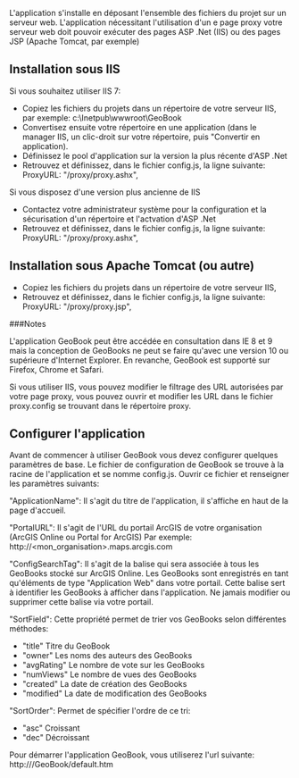 L'application s'installe en déposant l'ensemble des fichiers du projet sur un serveur web. L'application nécessitant
l'utilisation d'un e page proxy votre serveur web doit pouvoir exécuter des pages ASP .Net (IIS) ou des pages JSP
(Apache Tomcat, par exemple)

## Installation sous IIS

Si vous souhaitez utiliser IIS 7:
- Copiez les fichiers du projets dans un répertoire de votre serveur IIS, par exemple: c:\Inetpub\wwwroot\GeoBook
- Convertisez ensuite votre répertoire en une application (dans le manager IIS, un clic-droit sur votre répertoire, puis
  "Convertir en application).
- Définissez le pool d'application sur la version la plus récente d'ASP .Net
- Retrouvez et définissez, dans le fichier config.js, la ligne suivante:
  ProxyURL: "/proxy/proxy.ashx",

Si vous disposez d'une version plus ancienne de IIS
- Contactez votre administrateur système pour la configuration et la sécurisation d'un répertoire et l'actvation d'ASP .Net
- Retrouvez et définissez, dans le fichier config.js, la ligne suivante:
  ProxyURL: "/proxy/proxy.ashx",

## Installation sous Apache Tomcat (ou autre)

- Copiez les fichiers du projets dans un répertoire de votre serveur IIS,
- Retrouvez et définissez, dans le fichier config.js, la ligne suivante:
  ProxyURL: "/proxy/proxy.jsp",


###Notes

L'application GeoBook peut être accédée en consultation dans IE 8 et 9 mais la conception de GeoBooks ne peut se faire
qu'avec une version 10 ou supérieure d'Internet Explorer. En revanche, GeoBook est supporté sur Firefox, Chrome et Safari.

Si vous utiliser IIS, vous pouvez modifier le filtrage des URL autorisées par votre page proxy, vous pouvez ouvrir et modifier les URL dans le fichier proxy.config se trouvant dans le répertoire proxy.


## Configurer l'application

Avant de commencer à utiliser GeoBook vous devez configurer quelques paramètres de base. Le fichier de configuration
de GeoBook se trouve à la racine de l'application et se nomme config.js. Ouvrir ce fichier et renseigner les paramètres
suivants:

"ApplicationName":
Il s'agit du titre de l'application, il s'affiche en haut de la page d'accueil.

"PortalURL": 
Il s'agit de l'URL du portail ArcGIS de votre organisation (ArcGIS Online ou Portal for ArcGIS)
Par exemple: http://<mon_organisation>.maps.arcgis.com

"ConfigSearchTag":
Il s'agit de la balise qui sera associée à tous les GeoBooks stocké sur ArcGIS Online. Les GeoBooks sont enregistrés
en tant qu'éléments de type "Application Web" dans votre portail. Cette balise sert à identifier les GeoBooks à afficher
dans l'application. Ne jamais modifier ou supprimer cette balise via votre portail.

"SortField":
Cette propriété permet de trier vos GeoBooks selon différentes méthodes:
- "title" Titre du GeoBook
- "owner" Les noms des auteurs des GeoBooks
- "avgRating" Le nombre de vote sur les GeoBooks
- "numViews" Le nombre de vues des GeoBooks
- "created" La date de création des GeoBooks
- "modified" La date de modification des GeoBooks

"SortOrder":
Permet de spécifier l'ordre de ce tri:
- "asc" Croissant
- "dec" Décroissant



Pour démarrer l'application GeoBook, vous utiliserez l'url suivante:
http://<your server>/GeoBook/default.htm

